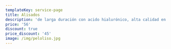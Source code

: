 ```yaml
---
templateKey: service-page
title: Alisados
description: 'de larga duración con acido hialurónico, alta calidad en el cabello.'
price: '56'
discount: true
price_discount: '45'
image: /img/peloliso.jpg
---
```



